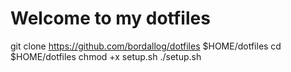 # Welcome to my dotfiles 
git clone https://github.com/bordallog/dotfiles $HOME/dotfiles
cd $HOME/dotfiles
chmod +x setup.sh
./setup.sh